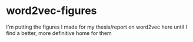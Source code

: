 # word2vec-figures
I'm putting the figures I made for my thesis/report on word2vec here until I find a better, more definitive home for them
